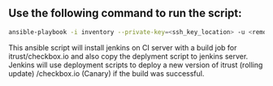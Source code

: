 ## Use the following command to run the script:

``` bash
ansible-playbook -i inventory --private-key=<ssh_key_location> -u <remote_user> main.yml -e "HOST_IP=<jenkins_ip> git_id=<git_user_id> git_token=<git_token> ITRUST_IP=<ip_address> CHECKBOX_IP=<ip_address>"
```

This ansible script will install jenkins on CI server with a build job for itrust/checkbox.io and also copy the deplyment script to jenkins server. Jenkins will use deployment scripts to deploy a new version of itrust (rolling update) /checkbox.io (Canary) if the build was successful.
